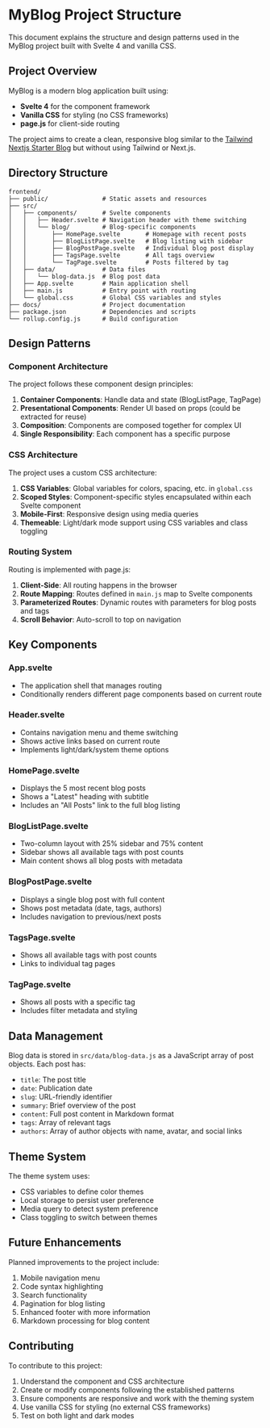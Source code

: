 # MyBlog Project Structure

This document explains the structure and design patterns used in the MyBlog project built with Svelte 4 and vanilla CSS.

## Project Overview

MyBlog is a modern blog application built using:
- **Svelte 4** for the component framework
- **Vanilla CSS** for styling (no CSS frameworks)
- **page.js** for client-side routing

The project aims to create a clean, responsive blog similar to the [Tailwind Nextjs Starter Blog](https://tailwind-nextjs-starter-blog.vercel.app/) but without using Tailwind or Next.js.

## Directory Structure

```
frontend/
├── public/               # Static assets and resources
├── src/
│   ├── components/       # Svelte components
│   │   ├── Header.svelte # Navigation header with theme switching
│   │   └── blog/         # Blog-specific components
│   │       ├── HomePage.svelte       # Homepage with recent posts
│   │       ├── BlogListPage.svelte   # Blog listing with sidebar
│   │       ├── BlogPostPage.svelte   # Individual blog post display
│   │       ├── TagsPage.svelte       # All tags overview
│   │       └── TagPage.svelte        # Posts filtered by tag
│   ├── data/             # Data files
│   │   └── blog-data.js  # Blog post data
│   ├── App.svelte        # Main application shell
│   ├── main.js           # Entry point with routing
│   └── global.css        # Global CSS variables and styles
├── docs/                 # Project documentation
├── package.json          # Dependencies and scripts
└── rollup.config.js      # Build configuration
```

## Design Patterns

### Component Architecture

The project follows these component design principles:

1. **Container Components**: Handle data and state (BlogListPage, TagPage)
2. **Presentational Components**: Render UI based on props (could be extracted for reuse)
3. **Composition**: Components are composed together for complex UI
4. **Single Responsibility**: Each component has a specific purpose

### CSS Architecture

The project uses a custom CSS architecture:

1. **CSS Variables**: Global variables for colors, spacing, etc. in `global.css`
2. **Scoped Styles**: Component-specific styles encapsulated within each Svelte component
3. **Mobile-First**: Responsive design using media queries
4. **Themeable**: Light/dark mode support using CSS variables and class toggling

### Routing System

Routing is implemented with page.js:

1. **Client-Side**: All routing happens in the browser
2. **Route Mapping**: Routes defined in `main.js` map to Svelte components
3. **Parameterized Routes**: Dynamic routes with parameters for blog posts and tags
4. **Scroll Behavior**: Auto-scroll to top on navigation

## Key Components

### App.svelte
- The application shell that manages routing
- Conditionally renders different page components based on current route

### Header.svelte
- Contains navigation menu and theme switching
- Shows active links based on current route
- Implements light/dark/system theme options

### HomePage.svelte
- Displays the 5 most recent blog posts
- Shows a "Latest" heading with subtitle
- Includes an "All Posts" link to the full blog listing

### BlogListPage.svelte
- Two-column layout with 25% sidebar and 75% content
- Sidebar shows all available tags with post counts
- Main content shows all blog posts with metadata

### BlogPostPage.svelte
- Displays a single blog post with full content
- Shows post metadata (date, tags, authors)
- Includes navigation to previous/next posts

### TagsPage.svelte
- Shows all available tags with post counts
- Links to individual tag pages

### TagPage.svelte
- Shows all posts with a specific tag
- Includes filter metadata and styling

## Data Management

Blog data is stored in `src/data/blog-data.js` as a JavaScript array of post objects. Each post has:

- `title`: The post title
- `date`: Publication date
- `slug`: URL-friendly identifier
- `summary`: Brief overview of the post
- `content`: Full post content in Markdown format
- `tags`: Array of relevant tags
- `authors`: Array of author objects with name, avatar, and social links

## Theme System

The theme system uses:
- CSS variables to define color themes
- Local storage to persist user preference
- Media query to detect system preference
- Class toggling to switch between themes

## Future Enhancements

Planned improvements to the project include:
1. Mobile navigation menu
2. Code syntax highlighting
3. Search functionality
4. Pagination for blog listing
5. Enhanced footer with more information
6. Markdown processing for blog content

## Contributing

To contribute to this project:
1. Understand the component and CSS architecture
2. Create or modify components following the established patterns
3. Ensure components are responsive and work with the theming system
4. Use vanilla CSS for styling (no external CSS frameworks)
5. Test on both light and dark modes 